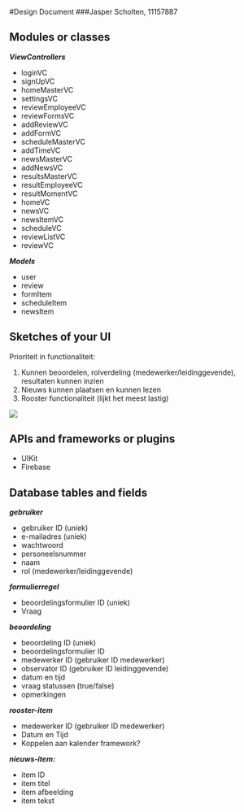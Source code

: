 #Design Document
###Jasper Scholten, 11157887

## Modules or classes
***ViewControllers***
- loginVC
- signUpVC
- homeMasterVC
- settingsVC
- reviewEmployeeVC
- reviewFormsVC
- addReviewVC
- addFormVC
- scheduleMasterVC
- addTimeVC
- newsMasterVC
- addNewsVC
- resultsMasterVC
- resultEmployeeVC
- resultMomentVC
- homeVC
- newsVC
- newsItemVC
- scheduleVC
- reviewListVC
- reviewVC

***Models***
- user
- review
- formItem
- scheduleItem
- newsItem

## Sketches of your UI

Prioriteit in functionaliteit:

1. Kunnen beoordelen, rolverdeling (medewerker/leidinggevende), resultaten kunnen inzien
2. Nieuws kunnen plaatsen en kunnen lezen
3. Rooster functionaliteit (lijkt het meest lastig)

<img src="https://github.com/jasperscholten/programmeerproject/blob/master/doc/AdvancedSketches.jpg"></br>

## APIs and frameworks or plugins
- UIKit
- Firebase

## Database tables and fields

***gebruiker***
- gebruiker ID (uniek)
- e-mailadres (uniek)
- wachtwoord
- personeelsnummer
- naam
- rol (medewerker/leidinggevende)

***formulierregel***
- beoordelingsformulier ID (uniek)
- Vraag

***beoordeling***
- beoordeling ID (uniek)
- beoordelingsformulier ID
- medewerker ID (gebruiker ID medewerker)
- observator ID (gebruiker ID leidinggevende)
- datum en tijd
- vraag statussen (true/false)
- opmerkingen

***rooster-item***
- medewerker ID (gebruiker ID medewerker)
- Datum en Tijd
- Koppelen aan kalender framework?

***nieuws-item:***
- item ID
- item titel
- item afbeelding
- item tekst
